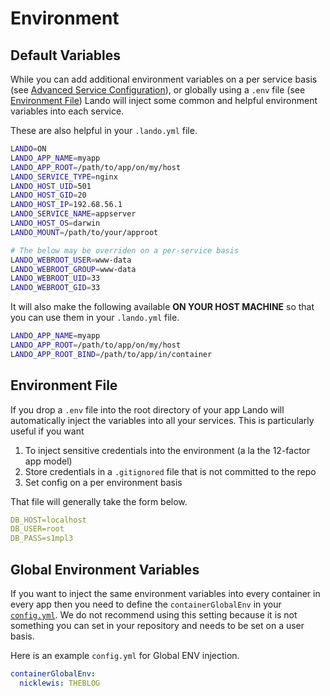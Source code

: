 Environment
===========

Default Variables
-----------------

While you can add additional environment variables on a per service basis (see [Advanced Service Configuration](./advanced.md)), or globally using a `.env` file (see [Environment File](#environment-file)) Lando will inject some common and helpful environment variables into each service.

These are also helpful in your `.lando.yml` file.

```bash
LANDO=ON
LANDO_APP_NAME=myapp
LANDO_APP_ROOT=/path/to/app/on/my/host
LANDO_SERVICE_TYPE=nginx
LANDO_HOST_UID=501
LANDO_HOST_GID=20
LANDO_HOST_IP=192.68.56.1
LANDO_SERVICE_NAME=appserver
LANDO_HOST_OS=darwin
LANDO_MOUNT=/path/to/your/approot

# The below may be overriden on a per-service basis
LANDO_WEBROOT_USER=www-data
LANDO_WEBROOT_GROUP=www-data
LANDO_WEBROOT_UID=33
LANDO_WEBROOT_GID=33
```

It will also make the following available **ON YOUR HOST MACHINE** so that you can use them in your `.lando.yml` file.

```bash
LANDO_APP_NAME=myapp
LANDO_APP_ROOT=/path/to/app/on/my/host
LANDO_APP_ROOT_BIND=/path/to/app/in/container
```

Environment File
----------------

If you drop a `.env` file into the root directory of your app Lando will automatically inject the variables into all your services. This is particularly useful if you want

1. To inject sensitive credentials into the environment (a la the 12-factor app model)
2. Store credentials in a `.gitignored` file that is not committed to the repo
3. Set config on a per environment basis

That file will generally take the form below.

```yaml
DB_HOST=localhost
DB_USER=root
DB_PASS=s1mpl3
```

Global Environment Variables
-----------------------------

If you want to inject the same environment variables into every container in every app then you need to define the `containerGlobalEnv` in your [`config.yml`](./config.md). We do not recommend using this setting because it is not something you can set in your repository and needs to be set on a user basis.

Here is an example `config.yml` for Global ENV injection.

```yaml
containerGlobalEnv:
  nicklewis: THEBLOG
```
